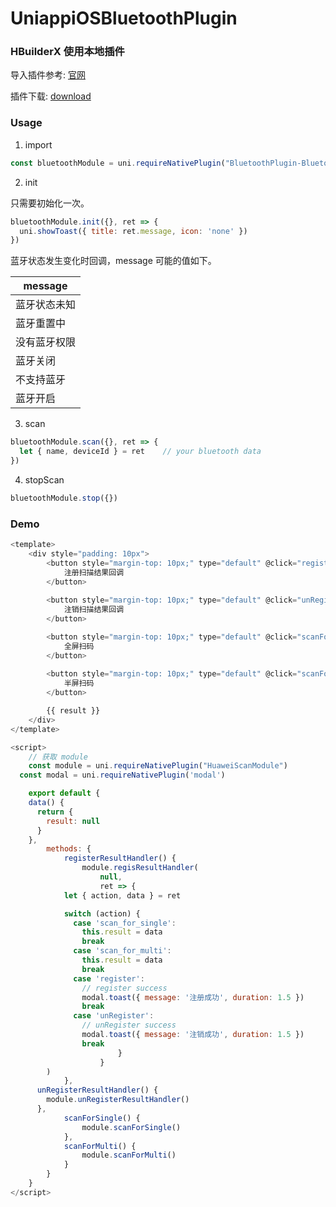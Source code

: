 # UniappiOSBluetoothPlugin

### HBuilderX 使用本地插件

导入插件参考: [官网](https://nativesupport.dcloud.net.cn/NativePlugin/use/use_local_plugin.html)

插件下载: [download](https://github.com/zhaozhentao/UniappiOSBluetoothPlugin/releases/tag/1.0)

### Usage

1. import
```javascript
const bluetoothModule = uni.requireNativePlugin("BluetoothPlugin-BluetoothModule")
```
2. init

只需要初始化一次。

```javascript
bluetoothModule.init({}, ret => {
  uni.showToast({ title: ret.message, icon: 'none' })
})
```

蓝牙状态发生变化时回调，message 可能的值如下。

| message |
| ---- |
| 蓝牙状态未知 |
| 蓝牙重置中 |
| 没有蓝牙权限 |
| 蓝牙关闭 |
| 不支持蓝牙 |
| 蓝牙开启 | 

3. scan
```javascript
bluetoothModule.scan({}, ret => {
  let { name, deviceId } = ret    // your bluetooth data
})
```

4. stopScan
```javascript
bluetoothModule.stop({})
```
### Demo

```javascript
<template>
	<div style="padding: 10px">
		<button style="margin-top: 10px;" type="default" @click="registerResultHandler">
            注册扫描结果回调
		</button>
		
		<button style="margin-top: 10px;" type="default" @click="unRegisterResultHandler">
            注销扫描结果回调
		</button>

		<button style="margin-top: 10px;" type="default" @click="scanForSingle">
            全屏扫码
		</button>
		
		<button style="margin-top: 10px;" type="default" @click="scanForMulti">
            半屏扫码
		</button>

		{{ result }}
	</div>
</template>

<script>
	// 获取 module 
	const module = uni.requireNativePlugin("HuaweiScanModule")
  const modal = uni.requireNativePlugin('modal')

	export default {
    data() {
      return {
        result: null
      }
    },
		methods: {
			registerResultHandler() {
				module.regisResultHandler(
					null,
					ret => {
            let { action, data } = ret

            switch (action) {
              case 'scan_for_single':
                this.result = data
                break
              case 'scan_for_multi':
                this.result = data
                break
              case 'register':
                // register success
                modal.toast({ message: '注册成功', duration: 1.5 })
                break
              case 'unRegister':
                // unRegister success
                modal.toast({ message: '注销成功', duration: 1.5 })
                break
						}
					}
        )
			},
      unRegisterResultHandler() {
        module.unRegisterResultHandler()
      },
			scanForSingle() {
				module.scanForSingle()
			},			
			scanForMulti() {
				module.scanForMulti()
			}
		}
	}
</script>

```

